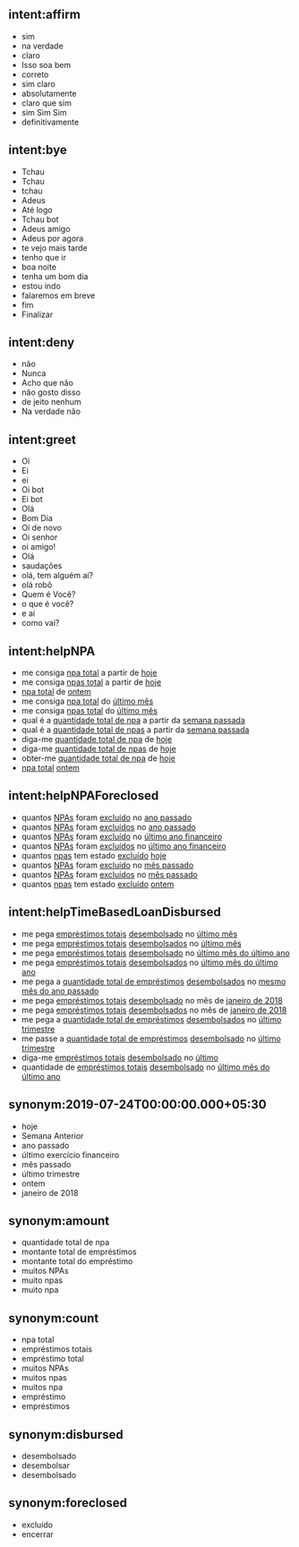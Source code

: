 ## intent:affirm
- sim
- na verdade
- claro
- Isso soa bem
- correto
- sim claro
- absolutamente
- claro que sim
- sim Sim Sim
- definitivamente

## intent:bye
- Tchau
- Tchau
- tchau
- Adeus
- Até logo
- Tchau bot
- Adeus amigo
- Adeus por agora
- te vejo mais tarde
- tenho que ir
- boa noite
- tenha um bom dia
- estou indo
- falaremos em breve
- fim
- Finalizar

## intent:deny
- não
- Nunca
- Acho que não
- não gosto disso
- de jeito nenhum
- Na verdade não

## intent:greet
- Oi
- Ei
- ei
- Oi bot
- Ei bot
- Olá
- Bom Dia
- Oi de novo
- Oi senhor
- oi amigo!
- Olá
- saudações
- olá, tem alguém aí?
- olá robô
- Quem é Você?
- o que é você?
- e aí
- como vai?

## intent:helpNPA
- me consiga [npa total](type:count) a partir de [hoje](time:2019-07-24T00:00:00.000+05:30)
- me consiga [npas total](type:count) a partir de [hoje](time:2019-07-24T00:00:00.000+05:30)
- [npa total](type:count) de [ontem](time:2019-07-24T00:00:00.000+05:30)
- me consiga [npa total](type:count) do [último mês](time:2019-07-24T00:00:00.000+05:30)
- me consiga [npas total](type:count) do [último mês](time:2019-07-24T00:00:00.000+05:30)
- qual é a [quantidade total de npa](type:amount) a partir da [semana passada](time:2019-07-24T00:00:00.000+05:30)
- qual é a [quantidade total de npas](type:amount) a partir da [semana passada](time:2019-07-24T00:00:00.000+05:30)
- diga-me [quantidade total de npa](type:amount) de [hoje](time:2019-07-24T00:00:00.000+05:30)
- diga-me [quantidade total de npas](type:amount) de [hoje](time:2019-07-24T00:00:00.000+05:30)
- obter-me [quantidade total de npa](type:amount) de [hoje](time:2019-07-24T00:00:00.000+05:30)
- [npa total](type:count) [ontem](time:2019-07-24T00:00:00.000+05:30)

## intent:helpNPAForeclosed
- quantos [NPAs](type:count) foram [excluído](closure) no [ano passado](time:2019-07-24T00:00:00.000+05:30)
- quantos [NPAs](type:count) foram [excluídos](closure) no [ano passado](time:2019-07-24T00:00:00.000+05:30)
- quantos [NPAs](type:count) foram [excluído](closure) no [último ano financeiro](time:2019-07-24T00:00:00.000+05:30)
- quantos [NPAs](type:count) foram [excluídos](closure) no [último ano financeiro](time:2019-07-24T00:00:00.000+05:30)
- quantos [npas](type:count) tem estado [excluído](closure) [hoje](time:2019-07-24T00:00:00.000+05:30)
- quantos [NPAs](type:amount) foram [excluído](closure) no [mês passado](time:2019-07-24T00:00:00.000+05:30)
- quantos [NPAs](type:amount) foram [excluídos](closure) no [mês passado](time:2019-07-24T00:00:00.000+05:30)
- quantos [npas](type:amount) tem estado [excluído](closure) [ontem](time:2019-07-24T00:00:00.000+05:30)

## intent:helpTimeBasedLoanDisbursed
- me pega [empréstimos totais](type:count) [desembolsado](flag) no [último mês](time:2019-07-24T00:00:00.000+05:30)
- me pega [empréstimos totais](type:count) [desembolsados](flag) no [último mês](time:2019-07-24T00:00:00.000+05:30)
- me pega [empréstimos totais](type:count) [desembolsado](flag) no [último mês do último ano](time:2019-07-24T00:00:00.000+05:30)
- me pega [empréstimos totais](type:count) [desembolsados](flag) no [último mês do último ano](time:2019-07-24T00:00:00.000+05:30)
- me pega a [quantidade total de empréstimos](type:amount) [desembolsados](flag) no [mesmo mês do ano passado](time:2019-07-24T00:00:00.000+05:30)
- me pega [empréstimos totais](type:count) [desembolsado](flag) no mês de [janeiro de 2018](time:2019-07-24T00:00:00.000+05:30)
- me pega [empréstimos totais](type:count) [desembolsados](flag) no mês de [janeiro de 2018](time:2019-07-24T00:00:00.000+05:30)
- me pega a [quantidade total de empréstimos](type:amount) [desembolsados](flag) no [último trimestre](time:2019-07-24T00:00:00.000+05:30)
- me passe a [quantidade total de empréstimos](type:amount) [desembolsado](flag) no [último trimestre](time:2019-07-24T00:00:00.000+05:30)
- diga-me [empréstimos totais](type:count) [desembolsado](flag) no [último](time:2019-07-24T00:00:00.000+05:30)
- quantidade de [empréstimos totais](type:count) [desembolsado](flag) no [último mês do último ano](time:2019-07-24T00:00:00.000+05:30)

## synonym:2019-07-24T00:00:00.000+05:30
- hoje
- Semana Anterior
- ano passado
- último exercício financeiro
- mês passado
- último trimestre
- ontem
- janeiro de 2018

## synonym:amount
- quantidade total de npa
- montante total de empréstimos
- montante total do empréstimo
- muitos NPAs
- muito npas
- muito npa

## synonym:count
- npa total
- empréstimos totais
- empréstimo total
- muitos NPAs
- muitos npas
- muitos npa
- empréstimo
- empréstimos

## synonym:disbursed
- desembolsado
- desembolsar
- desembolsado

## synonym:foreclosed
- excluído
- encerrar
